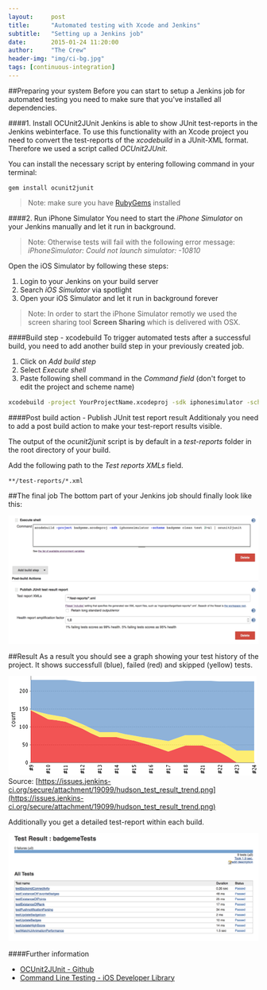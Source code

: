 ```yaml
---
layout:     post
title:      "Automated testing with Xcode and Jenkins"
subtitle:   "Setting up a Jenkins job"
date:       2015-01-24 11:20:00
author:     "The Crew"
header-img: "img/ci-bg.jpg"
tags: [continuous-integration]
---
```


##Preparing your system
Before you can start to setup a Jenkins job for automated testing you need to make sure that you've installed all dependencies.

####1. Install OCUnit2JUnit
Jenkins is able to show JUnit test-reports in the Jenkins webinterface. To use this functionality with an Xcode project you need to convert the test-reports of the *xcodebuild* in a JUnit-XML format. Therefore we used a script called *OCUnit2JUnit*.

You can install the necessary script by entering following command in your terminal: 

	gem install ocunit2junit
> Note: make sure you have [RubyGems](https://rubygems.org) installed

	
####2. Run iPhone Simulator
You need to start the *iPhone Simulator* on your Jenkins manually and let it run in background. 

> Note: Otherwise tests will fail with the following error message:
> *iPhoneSimulator: Could not launch simulator: -10810*

Open the iOS Simulator by following these steps:

1. Login to your Jenkins on your build server
2. Search *iOS Simulator* via spotlight
3. Open your iOS Simulator and let it run in background forever

> Note: In order to start the iPhone Simulator remotly we used the screen sharing tool **Screen Sharing** which is delivered with OSX. 

####Build step - xcodebuild
To trigger automated tests after a successful build, you need to add another build step in your previously created job. 

1. Click on *Add build step*
2. Select *Execute shell*
3. Paste following shell command in the *Command field* (don't forget to edit the project and scheme name)

```bash	
xcodebuild -project YourProjectName.xcodeproj -sdk iphonesimulator -scheme YourSchemeName clean test 2>&1 | ocunit2junit
```

####Post build action - Publish JUnit test report result
Additionaly you need to add a post build action to make your test-report results visible.

The output of the *ocunit2junit* script is by default in a *test-reports* folder in the root directory of your build.

Add the following path to the *Test reports XMLs* field.

	**/test-reports/*.xml
	
##The final job
The bottom part of your Jenkins job should finally look like this:

![image](/img/jenkins-job-testing.png)


	
##Result
As a result you should see a graph showing your test history of the project. It shows successfull (blue), failed (red) and skipped (yellow) tests.

![image](/img/test-result-trend.png)
Source: [https://issues.jenkins-ci.org/secure/attachment/19099/hudson_test_result_trend.png](https://issues.jenkins-ci.org/secure/attachment/19099/hudson_test_result_trend.png)

Additionally you get a detailed test-report within each build.

![image](/img/test-result-detail.png)


####Further information
- [OCUnit2JUnit - Github](https://github.com/ciryon/OCUnit2JUnit)
- [Command Line Testing - iOS Developer Library](https://developer.apple.com/library/ios/documentation/DeveloperTools/Conceptual/testing_with_xcode/A2-command_line_testing/A2-command_line_testing.html)